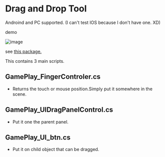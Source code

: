 # Drag and Drop Tool

Androind and PC supported.  (I can't test IOS because I don't have one. XD)

demo

![image](https://i.imgur.com/TFHXw8i.gif)

see [this package.](https://github.com/Lontoone/MyUnityToolLab/blob/master/DragAndDrop/DragAndDrop_DEMOGame.unitypackage)

This contains 3 main scripts.

## GamePlay_FingerControler.cs

- Returns the touch or mouse position.Simply put it somewhere in the scene.

## GamePlay_UIDragPanelControl.cs

- Put it one the parent panel.

## GamePlay_UI_btn.cs 

- Put it on child object that can be dragged.
